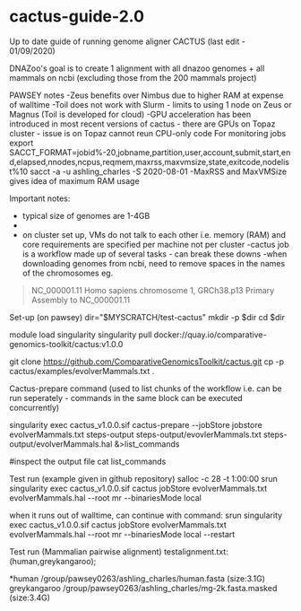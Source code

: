# cactus-guide-2.0
Up to date guide of running genome aligner CACTUS (last edit - 01/09/2020)

DNAZoo's goal is to create 1 alignment with all dnazoo genomes + all mammals on ncbi (excluding those from the 200 mammals project)

PAWSEY notes
-Zeus benefits over Nimbus due to higher RAM at expense of walltime
-Toil does not work with Slurm - limits to using 1 node on Zeus or Magnus (Toil is developed for cloud)
-GPU acceleration has been introduced in most recent versions of cactus - there are GPUs on Topaz cluster - issue is on Topaz cannot reun CPU-only code 
For monitoring jobs
export SACCT_FORMAT=jobid%-20,jobname,partition,user,account,submit,start,end,elapsed,nnodes,ncpus,reqmem,maxrss,maxvmsize,state,exitcode,nodelist%10
sacct -a -u ashling_charles -S 2020-08-01
-MaxRSS and MaxVMSize gives idea of maximum RAM usage


Important notes:
- typical size of genomes are 1-4GB 
- 
- on cluster set up, VMs do not talk to each other i.e. memory (RAM) and core requirements are specified per machine not per cluster
-cactus job is a workflow made up of several tasks - can break these downs
-when downloading genomes from ncbi, need to remove spaces in the names of the chromosomes eg. 
>NC_000001.11 Homo sapiens chromosome 1, GRCh38.p13 Primary Assembly
to
>NC_000001.11


Set-up (on pawsey) 
dir="$MYSCRATCH/test-cactus"
mkdir -p $dir
cd $dir

module load singularity
singularity pull docker://quay.io/comparative-genomics-toolkit/cactus:v1.0.0

git clone https://github.com/ComparativeGenomicsToolkit/cactus.git
cp -p cactus/examples/evolverMammals.txt .


Cactus-prepare command (used to list chunks of the workflow i.e. can be run seperately - commands in the same block can be executed concurrently)

singularity exec cactus_v1.0.0.sif cactus-prepare --jobStore jobstore evolverMammals.txt steps-output steps-output/evovlerMammals.txt steps-output/evolverMammals.hal &>list_commands

#inspect the output file
cat list_commands


Test run (example given in github repository)
salloc -c 28 -t 1:00:00
srun singularity exec cactus_v1.0.0.sif cactus jobStore evolverMammals.txt evolverMammals.hal --root mr --binariesMode local

when it runs out of walltime, can continue with command: 
 srun singularity exec cactus_v1.0.0.sif cactus jobStore evolverMammals.txt   evolverMammals.hal --root mr --binariesMode local --restart

Test run (Mammalian pairwise alignment)
testalignment.txt:
(human,greykangaroo);

*human /group/pawsey0263/ashling_charles/human.fasta (size:3.1G)
greykangaroo /group/pawsey0263/ashling_charles/mg-2k.fasta.masked (size:3.4G)


